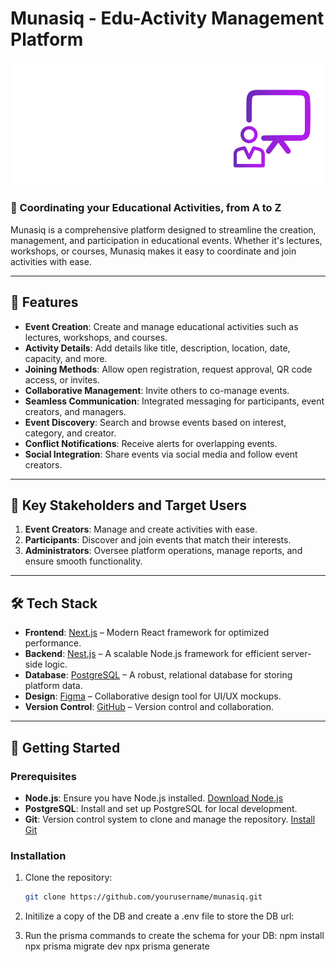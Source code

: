# Munasiq - Edu-Activity Management Platform

![Munasiq Logo](./frontend/src/assets/logo/munaseq-logo-dark.svg)
### 🏫 Coordinating your Educational Activities, from A to Z

Munasiq is a comprehensive platform designed to streamline the creation, management, and participation in educational events. Whether it's lectures, workshops, or courses, Munasiq makes it easy to coordinate and join activities with ease.

---

## 🌟 Features

- **Event Creation**: Create and manage educational activities such as lectures, workshops, and courses.
- **Activity Details**: Add details like title, description, location, date, capacity, and more.
- **Joining Methods**: Allow open registration, request approval, QR code access, or invites.
- **Collaborative Management**: Invite others to co-manage events.
- **Seamless Communication**: Integrated messaging for participants, event creators, and managers.
- **Event Discovery**: Search and browse events based on interest, category, and creator.
- **Conflict Notifications**: Receive alerts for overlapping events.
- **Social Integration**: Share events via social media and follow event creators.

---

## 🎯 Key Stakeholders and Target Users

1. **Event Creators**: Manage and create activities with ease.
2. **Participants**: Discover and join events that match their interests.
3. **Administrators**: Oversee platform operations, manage reports, and ensure smooth functionality.

---

## 🛠️ Tech Stack

- **Frontend**: [Next.js](https://nextjs.org/) – Modern React framework for optimized performance.
- **Backend**: [Nest.js](https://nestjs.com/) – A scalable Node.js framework for efficient server-side logic.
- **Database**: [PostgreSQL](https://www.postgresql.org/) – A robust, relational database for storing platform data.
- **Design**: [Figma](https://www.figma.com/) – Collaborative design tool for UI/UX mockups.
- **Version Control**: [GitHub](https://github.com/) – Version control and collaboration.

---

## 🚀 Getting Started

### Prerequisites

- **Node.js**: Ensure you have Node.js installed. [Download Node.js](https://nodejs.org/)
- **PostgreSQL**: Install and set up PostgreSQL for local development.
- **Git**: Version control system to clone and manage the repository. [Install Git](https://git-scm.com/)

### Installation

1. Clone the repository:
   ```bash
   git clone https://github.com/yourusername/munasiq.git

2. Initilize a copy of the DB and create a .env file to store the DB url:

3. Run the prisma commands to create the schema for your DB:
   npm install
   npx prisma migrate dev
   npx prisma generate
